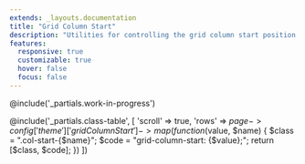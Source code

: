 ```yaml
---
extends: _layouts.documentation
title: "Grid Column Start"
description: "Utilities for controlling the grid column start position."
features:
  responsive: true
  customizable: true
  hover: false
  focus: false
---
```


@include('_partials.work-in-progress')

@include('_partials.class-table', [
  'scroll' => true,
  'rows' => $page->config['theme']['gridColumnStart']->map(function ($value, $name) {
    $class = ".col-start-{$name}";
    $code = "grid-column-start: {$value};";
    return [$class, $code];
  })
])
